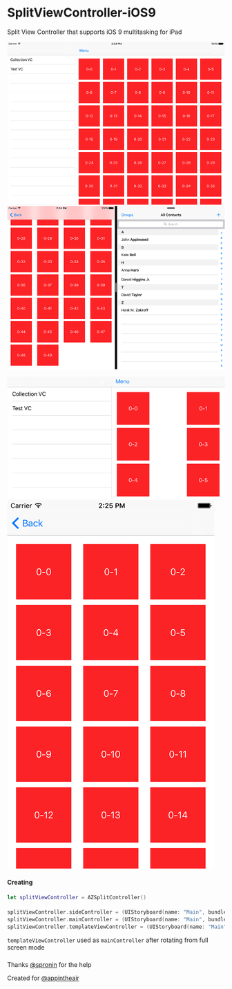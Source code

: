 # SplitViewController-iOS9
Split View Controller that supports iOS 9 multitasking for iPad

![](Sceenshots/iPad_1.png)
![](Sceenshots/iPad_2.png)

![](Sceenshots/iPhone6_1.png)
![](Sceenshots/iPhone6_2.png)

#### Creating
```swift
let splitViewController = AZSplitController()
    
splitViewController.sideController = (UIStoryboard(name: "Main", bundle: nil).instantiateViewControllerWithIdentifier("Left") as! UINavigationController)
splitViewController.mainController = (UIStoryboard(name: "Main", bundle: nil).instantiateViewControllerWithIdentifier("Center") as! UINavigationController)
splitViewController.templateViewController = (UIStoryboard(name: "Main", bundle: nil).instantiateViewControllerWithIdentifier("AnotherCenter") as! UINavigationController).viewControllers.first
```
`templateViewController` used as `mainController` after rotating from full screen mode

###
Thanks [@spronin](https://github.com/spronin) for the help

Created for [@appintheair](https://github.com/appintheair)
